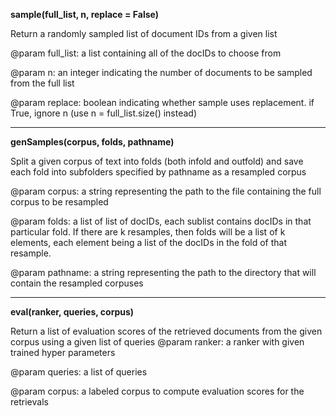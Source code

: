 **sample(full_list, n, replace = False)**

Return a randomly sampled list of document IDs from a given list

@param full_list: a list containing all of the docIDs to choose from

@param n: an integer indicating the number of documents to be sampled from the full list

@param replace: boolean indicating whether sample uses replacement. if True, ignore n 
(use n = full_list.size() instead)

-----
**genSamples(corpus, folds, pathname)**

Split a given corpus of text into folds (both infold and outfold) and save each fold into subfolders specified by pathname as a resampled corpus

@param corpus: a string representing the path to the file containing the full corpus to be resampled

@param folds: a list of list of docIDs, each sublist contains docIDs in that particular fold. If there are k resamples, then folds will be a list of k elements, each element being a list of the docIDs in the fold of that resample.

@param pathname: a string representing the path to the directory that will contain the resampled corpuses

-----
**eval(ranker, queries, corpus)**

Return a list of evaluation scores of the retrieved documents from the given corpus using a given list of queries
@param ranker: a ranker with given trained hyper parameters

@param queries: a list of queries

@param corpus: a labeled corpus to compute evaluation scores for the retrievals
